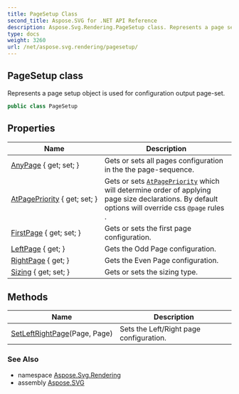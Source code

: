 ```yaml
---
title: PageSetup Class
second_title: Aspose.SVG for .NET API Reference
description: Aspose.Svg.Rendering.PageSetup class. Represents a page setup object is used for configuration output page-set
type: docs
weight: 3260
url: /net/aspose.svg.rendering/pagesetup/
---
```

## PageSetup class

Represents a page setup object is used for configuration output page-set.

```csharp
public class PageSetup
```

## Properties

| Name | Description |
| --- | --- |
| [AnyPage](../../aspose.svg.rendering/pagesetup/anypage/) { get; set; } | Gets or sets all pages configuration in the the page-sequence. |
| [AtPagePriority](../../aspose.svg.rendering/pagesetup/atpagepriority/) { get; set; } | Gets or sets [`AtPagePriority`](../atpagepriority/) which will determine order of applying page size declarations. By default options will override css `@page` rules . |
| [FirstPage](../../aspose.svg.rendering/pagesetup/firstpage/) { get; set; } | Gets or sets the first page configuration. |
| [LeftPage](../../aspose.svg.rendering/pagesetup/leftpage/) { get; } | Gets the Odd Page configuration. |
| [RightPage](../../aspose.svg.rendering/pagesetup/rightpage/) { get; } | Gets the Even Page configuration. |
| [Sizing](../../aspose.svg.rendering/pagesetup/sizing/) { get; set; } | Gets or sets the sizing type. |

## Methods

| Name | Description |
| --- | --- |
| [SetLeftRightPage](../../aspose.svg.rendering/pagesetup/setleftrightpage/)(Page, Page) | Sets the Left/Right page configuration. |

### See Also

* namespace [Aspose.Svg.Rendering](../../aspose.svg.rendering/)
* assembly [Aspose.SVG](../../)
